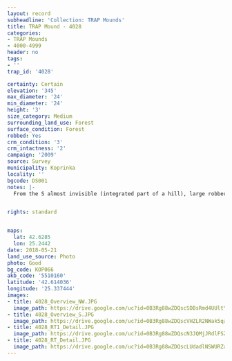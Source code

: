 ```yaml
---
layout: record
subheadline: 'Collection: TRAP Mounds'
title: TRAP Mound - 4028
categories:
- TRAP Mounds
- 4000-4999
header: no
tags:
- ''
trap_id: '4028'

certainty: Certain
elevation: '345'
max_diameter: '24'
min_diameter: '24'
height: '3'
size_category: Medium
surrounding_land_use: Forest
surface_condition: Forest
robbed: Yes
crm_condition: '3'
crm_intactness: '2'
campaign: '2009'
source: Survey
municipality: Koprinka
locality: ''
bgcode: DS001
notes: |-
  From the S almost invisible (integrated part of a hill), large robbers' trench's distracting the mound.


rights: standard


maps:
  lat: 42.6285
  lon: 25.2442
date: 2018-05-21
land_use_source: Photo
photo: Good
bg_code: КОР066
akb_code: '5510160'
latitude: '42.614036'
longitude: '25.337444'
images:
- title: 4028_Overview_NW.JPG
  image_path: https://drive.google.com/uc?id=0B3Rg88wZDQscSDBsRmd4UUltYlk
- title: 4028_Overview_S.JPG
  image_path: https://drive.google.com/uc?id=0B3Rg88wZDQscVHZLR2NWak5qaEk
- title: 4028_RT1_Detail.JPG
  image_path: https://drive.google.com/uc?id=0B3Rg88wZDQscN3JQMjJRdlFSZkU
- title: 4028_RT_Detail.JPG
  image_path: https://drive.google.com/uc?id=0B3Rg88wZDQscLUdadlNSWURZaVk
---
```

